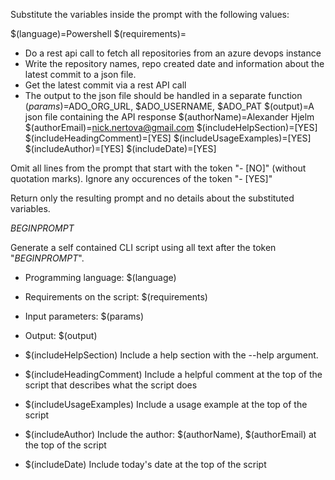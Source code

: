 Substitute the variables inside the prompt with the following values:

$(language)=Powershell
$(requirements)=
 - Do a rest api call to fetch all repositories from an azure devops instance
 - Write the repository names, repo created date and information about the latest commit to a json file.
 - Get the latest commit via a rest API call
 - The output to the json file should be handled in a separate function
$(params)=$ADO_ORG_URL, $ADO_USERNAME, $ADO_PAT
$(output)=A json file containing the API response
$(authorName)=Alexander Hjelm
$(authorEmail)=nick.nertova@gmail.com
$(includeHelpSection)=[YES]
$(includeHeadingComment)=[YES]
$(includeUsageExamples)=[YES]
$(includeAuthor)=[YES]
$(includeDate)=[YES]

Omit all lines from the prompt that start with the token "- [NO]" (without quotation marks). Ignore any occurences of the token "- [YES]"

Return only the resulting prompt and no details about the substituted variables.

$BEGIN PROMPT$

Generate a self contained CLI script using all text after the token "$BEGIN PROMPT$".

- Programming language: $(language)
- Requirements on the script: $(requirements)
- Input parameters: $(params)
- Output: $(output)

- $(includeHelpSection) Include a help section with the --help argument.
- $(includeHeadingComment) Include a helpful comment at the top of the script that describes what the script does
- $(includeUsageExamples) Include a usage example at the top of the script
- $(includeAuthor) Include the author: $(authorName), $(authorEmail) at the top of the script
- $(includeDate) Include today's date at the top of the script
